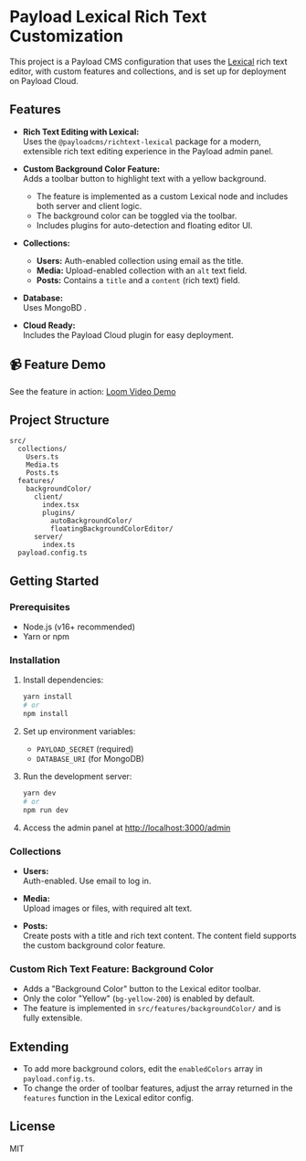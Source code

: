 # Payload Lexical Rich Text Customization

This project is a Payload CMS configuration that uses the [Lexical](https://lexical.dev/) rich text editor, with custom features and collections, and is set up for deployment on Payload Cloud.

## Features

- **Rich Text Editing with Lexical:**  
  Uses the `@payloadcms/richtext-lexical` package for a modern, extensible rich text editing experience in the Payload admin panel.

- **Custom Background Color Feature:**  
  Adds a toolbar button to highlight text with a yellow background.

  - The feature is implemented as a custom Lexical node and includes both server and client logic.
  - The background color can be toggled via the toolbar.
  - Includes plugins for auto-detection and floating editor UI.

- **Collections:**

  - **Users:** Auth-enabled collection using email as the title.
  - **Media:** Upload-enabled collection with an `alt` text field.
  - **Posts:** Contains a `title` and a `content` (rich text) field.

- **Database:**  
  Uses MongoBD .

- **Cloud Ready:**  
  Includes the Payload Cloud plugin for easy deployment.

## 📹 Feature Demo

See the feature in action: [Loom Video Demo](https://www.loom.com/share/3bc8f254e1764acea619e3b7b2e58bf1?sid=daa07500-6872-4df1-b0b7-a60d26fb48dc)

## Project Structure

```
src/
  collections/
    Users.ts
    Media.ts
    Posts.ts
  features/
    backgroundColor/
      client/
        index.tsx
        plugins/
          autoBackgroundColor/
          floatingBackgroundColorEditor/
      server/
        index.ts
  payload.config.ts
```

## Getting Started

### Prerequisites

- Node.js (v16+ recommended)
- Yarn or npm

### Installation

1. Install dependencies:

   ```bash
   yarn install
   # or
   npm install
   ```

2. Set up environment variables:

   - `PAYLOAD_SECRET` (required)
   - `DATABASE_URI` (for MongoDB)

3. Run the development server:

   ```bash
   yarn dev
   # or
   npm run dev
   ```

4. Access the admin panel at [http://localhost:3000/admin](http://localhost:3000/admin)

### Collections

- **Users:**  
  Auth-enabled. Use email to log in.

- **Media:**  
  Upload images or files, with required alt text.

- **Posts:**  
  Create posts with a title and rich text content. The content field supports the custom background color feature.

### Custom Rich Text Feature: Background Color

- Adds a "Background Color" button to the Lexical editor toolbar.
- Only the color "Yellow" (`bg-yellow-200`) is enabled by default.
- The feature is implemented in `src/features/backgroundColor/` and is fully extensible.

## Extending

- To add more background colors, edit the `enabledColors` array in `payload.config.ts`.
- To change the order of toolbar features, adjust the array returned in the `features` function in the Lexical editor config.

## License

MIT
